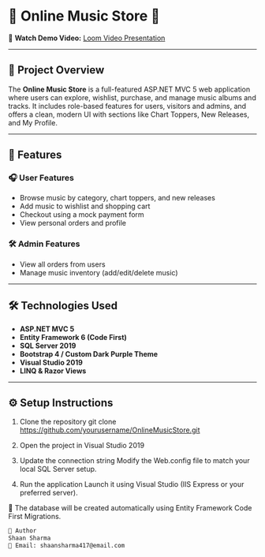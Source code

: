 # 🎵 Online Music Store 🎵

🎥 **Watch Demo Video:** [Loom Video Presentation](https://www.loom.com/share/43fe3e7c634f4fd0b138e35a0ec207d7?sid=2fd94581-8f83-4389-a866-c2cbc2d639bd)

---

## 📌 Project Overview

The **Online Music Store** is a full-featured ASP.NET MVC 5 web application where users can explore, wishlist, purchase, and manage music albums and tracks. It includes role-based features for users, visitors and admins, and offers a clean, modern UI with sections like Chart Toppers, New Releases, and My Profile.

---

## 🚀 Features

### 🎧 User Features
- Browse music by category, chart toppers, and new releases
- Add music to wishlist and shopping cart
- Checkout using a mock payment form
- View personal orders and profile

### 🛠️ Admin Features
- View all orders from users
- Manage music inventory (add/edit/delete music)

---

## 🛠️ Technologies Used

- **ASP.NET MVC 5**
- **Entity Framework 6 (Code First)**
- **SQL Server 2019**
- **Bootstrap 4 / Custom Dark Purple Theme**
- **Visual Studio 2019**
- **LINQ & Razor Views**

---

## ⚙️ Setup Instructions

1. Clone the repository
   git clone https://github.com/yourusername/OnlineMusicStore.git

2. Open the project in Visual Studio 2019

3. Update the connection string
   Modify the Web.config file to match your local SQL Server setup.

4. Run the application
   Launch it using Visual Studio (IIS Express or your preferred server).

💾 The database will be created automatically using Entity Framework Code First Migrations.



```bash
👤 Author
Shaan Sharma
📧 Email: shaansharma417@email.com

